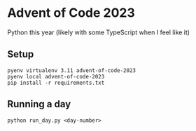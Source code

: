 # Advent of Code 2023

Python this year (likely with some TypeScript when I feel like it)

## Setup

```
pyenv virtualenv 3.11 advent-of-code-2023
pyenv local advent-of-code-2023
pip install -r requirements.txt
```

## Running a day

```
python run_day.py <day-number>
```
